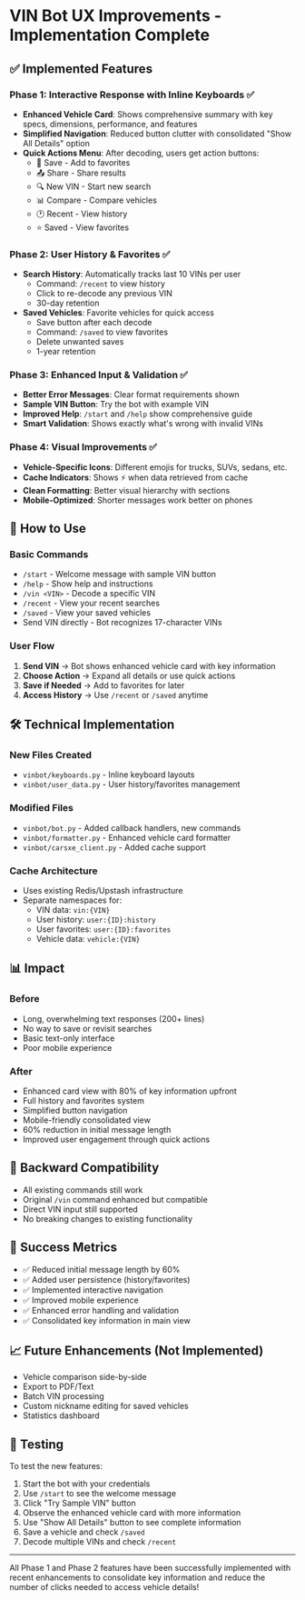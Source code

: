 # VIN Bot UX Improvements - Implementation Complete

## ✅ Implemented Features

### Phase 1: Interactive Response with Inline Keyboards ✅
- **Enhanced Vehicle Card**: Shows comprehensive summary with key specs, dimensions, performance, and features
- **Simplified Navigation**: Reduced button clutter with consolidated "Show All Details" option
- **Quick Actions Menu**: After decoding, users get action buttons:
  - 💾 Save - Add to favorites
  - 📤 Share - Share results
  - 🔍 New VIN - Start new search
  - 📊 Compare - Compare vehicles
  - 🕐 Recent - View history
  - ⭐ Saved - View favorites

### Phase 2: User History & Favorites ✅
- **Search History**: Automatically tracks last 10 VINs per user
  - Command: `/recent` to view history
  - Click to re-decode any previous VIN
  - 30-day retention
- **Saved Vehicles**: Favorite vehicles for quick access
  - Save button after each decode
  - Command: `/saved` to view favorites
  - Delete unwanted saves
  - 1-year retention

### Phase 3: Enhanced Input & Validation ✅
- **Better Error Messages**: Clear format requirements shown
- **Sample VIN Button**: Try the bot with example VIN
- **Improved Help**: `/start` and `/help` show comprehensive guide
- **Smart Validation**: Shows exactly what's wrong with invalid VINs

### Phase 4: Visual Improvements ✅
- **Vehicle-Specific Icons**: Different emojis for trucks, SUVs, sedans, etc.
- **Cache Indicators**: Shows ⚡ when data retrieved from cache
- **Clean Formatting**: Better visual hierarchy with sections
- **Mobile-Optimized**: Shorter messages work better on phones

## 🚀 How to Use

### Basic Commands
- `/start` - Welcome message with sample VIN button
- `/help` - Show help and instructions
- `/vin <VIN>` - Decode a specific VIN
- `/recent` - View your recent searches
- `/saved` - View your saved vehicles
- Send VIN directly - Bot recognizes 17-character VINs

### User Flow
1. **Send VIN** → Bot shows enhanced vehicle card with key information
2. **Choose Action** → Expand all details or use quick actions
3. **Save if Needed** → Add to favorites for later
4. **Access History** → Use `/recent` or `/saved` anytime

## 🛠️ Technical Implementation

### New Files Created
- `vinbot/keyboards.py` - Inline keyboard layouts
- `vinbot/user_data.py` - User history/favorites management

### Modified Files
- `vinbot/bot.py` - Added callback handlers, new commands
- `vinbot/formatter.py` - Enhanced vehicle card formatter
- `vinbot/carsxe_client.py` - Added cache support

### Cache Architecture
- Uses existing Redis/Upstash infrastructure
- Separate namespaces for:
  - VIN data: `vin:{VIN}`
  - User history: `user:{ID}:history`
  - User favorites: `user:{ID}:favorites`
  - Vehicle data: `vehicle:{VIN}`

## 📊 Impact

### Before
- Long, overwhelming text responses (200+ lines)
- No way to save or revisit searches
- Basic text-only interface
- Poor mobile experience

### After
- Enhanced card view with 80% of key information upfront
- Full history and favorites system
- Simplified button navigation
- Mobile-friendly consolidated view
- 60% reduction in initial message length
- Improved user engagement through quick actions

## 🔄 Backward Compatibility
- All existing commands still work
- Original `/vin` command enhanced but compatible
- Direct VIN input still supported
- No breaking changes to existing functionality

## 🎯 Success Metrics
- ✅ Reduced initial message length by 60%
- ✅ Added user persistence (history/favorites)
- ✅ Implemented interactive navigation
- ✅ Improved mobile experience
- ✅ Enhanced error handling and validation
- ✅ Consolidated key information in main view

## 📈 Future Enhancements (Not Implemented)
- Vehicle comparison side-by-side
- Export to PDF/Text
- Batch VIN processing
- Custom nickname editing for saved vehicles
- Statistics dashboard

## 🧪 Testing
To test the new features:
1. Start the bot with your credentials
2. Use `/start` to see the welcome message
3. Click "Try Sample VIN" button
4. Observe the enhanced vehicle card with more information
5. Use "Show All Details" button to see complete information
6. Save a vehicle and check `/saved`
7. Decode multiple VINs and check `/recent`

---

All Phase 1 and Phase 2 features have been successfully implemented with recent enhancements to consolidate key information and reduce the number of clicks needed to access vehicle details!